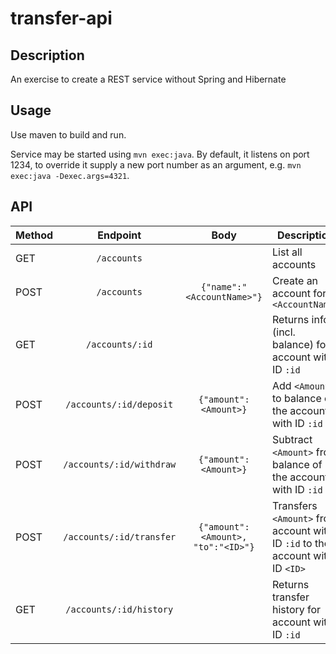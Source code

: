 # transfer-api

## Description

An exercise to create a REST service without Spring and Hibernate

## Usage

Use maven to build and run.

Service may be started using `mvn exec:java`. By default, it listens on port 1234, to override it supply a new port number as an argument, e.g. `mvn exec:java -Dexec.args=4321`.

## API

| Method        | Endpoint           | Body  | Description  |
| ------------- |:-------------:|:-----:| --- |
| GET  | `/accounts` |  | List all accounts |
| POST | `/accounts` | `{"name":"<AccountName>"}` | Create an account for `<AccountName>` |
| GET  | `/accounts/:id` |  | Returns info (incl. balance) for account with ID `:id` |
| POST | `/accounts/:id/deposit` | `{"amount":<Amount>}` | Add `<Amount>` to balance of the account with ID `:id` |
| POST | `/accounts/:id/withdraw` | `{"amount":<Amount>}` | Subtract `<Amount>` from balance of the account with ID `:id` |
| POST | `/accounts/:id/transfer` | `{"amount":<Amount>, "to":"<ID>"}` | Transfers `<Amount>` from account with ID `:id` to the account with ID `<ID>` |
| GET  | `/accounts/:id/history` |  | Returns transfer history for account with ID `:id` |
